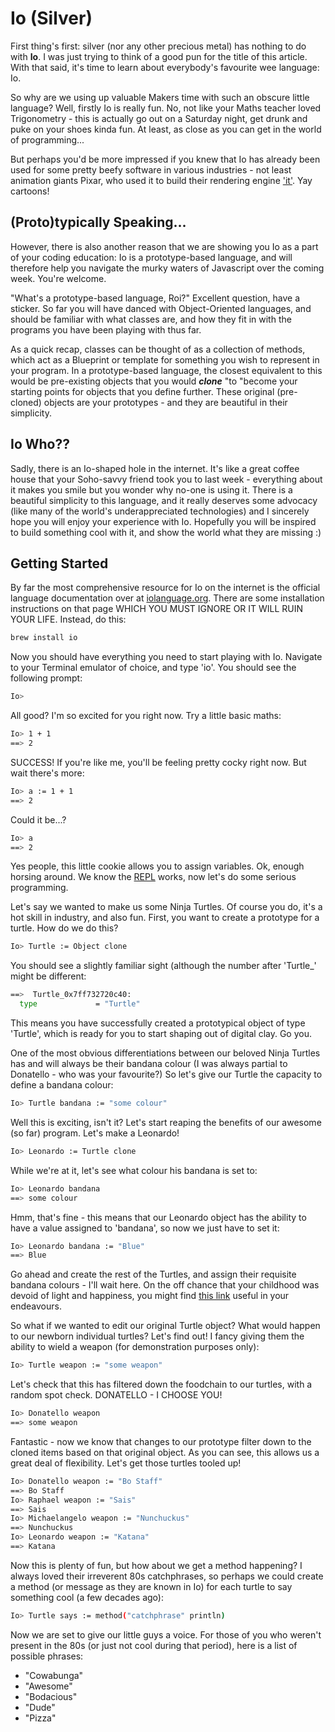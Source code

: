 # Io (Silver)

First thing's first: silver (nor any other precious metal) has nothing to do with **Io**. I was just trying to think of a good pun for the title of this article. With that said, it's time to learn about everybody's favourite wee language: Io.

So why are we using up valuable Makers time with such an obscure little language? Well, firstly Io is really fun. No, not like your Maths teacher loved Trigonometry - this is actually go out on a Saturday night, get drunk and puke on your shoes kinda fun. At least, as close as you can get in the world of programming...

But perhaps you'd be more impressed if you knew that Io has already been used for some pretty beefy software in various industries - not least animation giants Pixar, who used it to build their rendering engine ['it'](http://web.archive.org/web/20080905015858/http://renderman.pixar.com/products/tools/it.html). Yay cartoons!

## (Proto)typically Speaking...

However, there is also another reason that we are showing you Io as a part of your coding education: Io is a prototype-based language, and will therefore help you navigate the murky waters of Javascript over the coming week. You're welcome.

"What's a prototype-based language, Roi?" Excellent question, have a sticker. So far you will have danced with Object-Oriented languages, and should be familiar with what classes are, and how they fit in with the programs you have been playing with thus far.

As a quick recap, classes can be thought of as a collection of methods, which act as a Blueprint or template for something you wish to represent in your program. In a prototype-based language, the closest equivalent to this would be pre-existing objects that you would *__clone__* "to "become your starting points for objects that you define further. These original (pre-cloned) objects are your prototypes - and they are beautiful in their simplicity.

## Io Who??

Sadly, there is an Io-shaped hole in the internet. It's like a great coffee house that your Soho-savvy friend took you to last week - everything about it makes you smile but you wonder why no-one is using it. There is a beautiful simplicity to this language, and it really deserves some advocacy (like many of the world's underappreciated technologies) and I sincerely hope you will enjoy your experience with Io. Hopefully you will be inspired to build something cool with it, and show the world what they are missing :)

## Getting Started

By far the most comprehensive resource for Io on the internet is the official language documentation over at [iolanguage.org](http://iolanguage.org/). There are some installation instructions on that page WHICH YOU MUST IGNORE OR IT WILL RUIN YOUR LIFE. Instead, do this:

```bash
brew install io
```

Now you should have everything you need to start playing with Io. Navigate to your Terminal emulator of choice, and type 'io'. You should see the following prompt:

```bash
Io>
```

All good? I'm so excited for you right now. Try a little basic maths:

```bash
Io> 1 + 1
==> 2
```

SUCCESS! If you're like me, you'll be feeling pretty cocky right now. But wait there's more:

```bash
Io> a := 1 + 1
==> 2
```
Could it be...?

```bash
Io> a
==> 2
```

Yes people, this little cookie allows you to assign variables. Ok, enough horsing around. We know the [REPL](http://en.wikipedia.org/wiki/Read%E2%80%93eval%E2%80%93print_loop) works, now let's do some serious programming.

Let's say we wanted to make us some Ninja Turtles. Of course you do, it's a hot skill in industry, and also fun. First, you want to create a prototype for a turtle. How do we do this?

```bash
Io> Turtle := Object clone
```

You should see a slightly familiar sight (although the number after 'Turtle_' might be different:

```bash
==>  Turtle_0x7ff732720c40:
  type             = "Turtle"
```

This means you have successfully created a prototypical object of type 'Turtle', which is ready for you to start shaping out of digital clay. Go you.

One of the most obvious differentiations between our beloved Ninja Turtles has and will always be their bandana colour (I was always partial to Donatello - who was your favourite?) So let's give our Turtle the capacity to define a bandana colour:

```bash
Io> Turtle bandana := "some colour"
```

Well this is exciting, isn't it? Let's start reaping the benefits of our awesome (so far) program. Let's make a Leonardo!

```bash
Io> Leonardo := Turtle clone
```

While we're at it, let's see what colour his bandana is set to:

```bash
Io> Leonardo bandana
==> some colour
```

Hmm, that's fine - this means that our Leonardo object has the ability to have a value assigned to 'bandana', so now we just have to set it:

```bash
Io> Leonardo bandana := "Blue"
==> Blue
```

Go ahead and create the rest of the Turtles, and assign their requisite bandana colours - I'll wait here. On the off chance that your childhood was devoid of light and happiness, you might find [this link](http://www.deviantart.com/art/TEENAGE-MUTANT-NINJA-TURTLES-162331870) useful in your endeavours.

So what if we wanted to edit our original Turtle object? What would happen to our newborn individual turtles? Let's find out! I fancy giving them the ability to wield a weapon (for demonstration purposes only):

``` bash
Io> Turtle weapon := "some weapon"
```

Let's check that this has filtered down the foodchain to our turtles, with a random spot check. DONATELLO - I CHOOSE YOU!

```bash
Io> Donatello weapon
==> some weapon
```

Fantastic - now we know that changes to our prototype filter down to the cloned items based on that original object. As you can see, this allows us a great deal of flexibility. Let's get those turtles tooled up!

```bash
Io> Donatello weapon := "Bo Staff"
==> Bo Staff
Io> Raphael weapon := "Sais"
==> Sais
Io> Michaelangelo weapon := "Nunchuckus"
==> Nunchuckus
Io> Leonardo weapon := "Katana"
==> Katana
```

Now this is plenty of fun, but how about we get a method happening? I always loved their irreverent 80s catchphrases, so perhaps we could create a method (or message as they are known in Io) for each turtle to say something cool (a few decades ago):

```bash
Io> Turtle says := method("catchphrase" println)
```

Now we are set to give our little guys a voice. For those of you who weren't present in the 80s (or just not cool during that period), here is a list of possible phrases:

* "Cowabunga"
* "Awesome"
* "Bodacious"
* "Dude"
* "Pizza"































